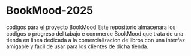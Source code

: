 # BookMood-2025
codigos para el proyecto BookMood
Este repositorio almacenara los codigos o progreso del tabajo e commerce BookMood que trata de una tienda en linea dedicada a la comercializacion de libros con una interfaz amigable y facil de usar para los clientes de dicha tienda.